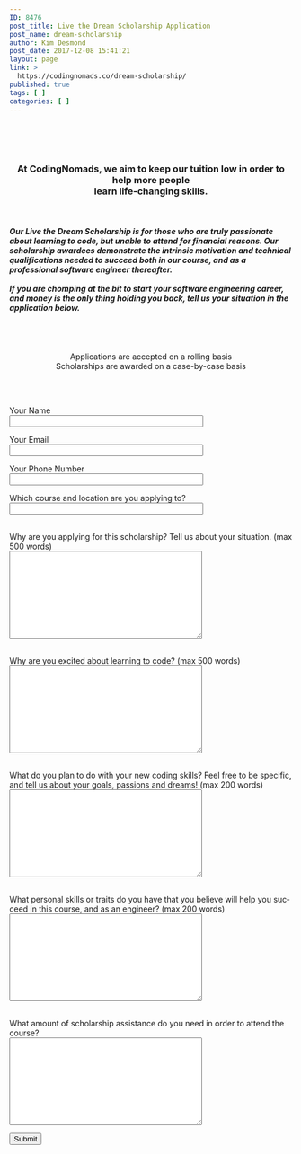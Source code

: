 ```yaml
---
ID: 8476
post_title: Live the Dream Scholarship Application
post_name: dream-scholarship
author: Kim Desmond
post_date: 2017-12-08 15:41:21
layout: page
link: >
  https://codingnomads.co/dream-scholarship/
published: true
tags: [ ]
categories: [ ]
---
```

<div class="one withsmallpadding " ><div class="page_content_wrapper"><p></br><br />
</br></p>
<h3 style="text-align: center;">At CodingNomads, we aim to keep our tuition low in order to help more people<br />
learn life-changing skills. </h3>
<p> </p>
<h5>Our Live the Dream Scholarship is for those who are truly passionate about learning to code, but unable to attend for financial reasons. Our scholarship awardees demonstrate the intrinsic motivation and technical qualifications needed to succeed both in our course, and as a professional software engineer thereafter.<br />
 <br />
If you are chomping at the bit to start your software engineering career, and money is the only thing holding you back, tell us your situation in the application below.</h5>
<p> </p>
<div style="text-align:center">
<h2 class="ppb_title"></h2>
<div class="page_caption_desc">Applications are accepted on a rolling basis<br />
Scholarships are awarded on a case-by-case basis</div>
</div>
<p></br><br />
<div role="form" class="wpcf7" id="wpcf7-f8479-o1" lang="en-US" dir="ltr">
<div class="screen-reader-response"></div>
<form action="/wp-admin/post.php#wpcf7-f8479-o1" method="post" class="wpcf7-form mailchimp-ext-0.4.48" novalidate="novalidate">
<div style="display: none;">
<input type="hidden" name="_wpcf7" value="8479" />
<input type="hidden" name="_wpcf7_version" value="4.5.1" />
<input type="hidden" name="_wpcf7_locale" value="en_US" />
<input type="hidden" name="_wpcf7_unit_tag" value="wpcf7-f8479-o1" />
<input type="hidden" name="_wpnonce" value="740ba34144" />
</div>
<p>Your Name<br />
    <span class="wpcf7-form-control-wrap your-name"><input type="text" name="your-name" value="" size="40" class="wpcf7-form-control wpcf7-text wpcf7-validates-as-required" aria-required="true" aria-invalid="false" /></span> </p>
<p> Your Email<br />
    <span class="wpcf7-form-control-wrap your-email"><input type="email" name="your-email" value="" size="40" class="wpcf7-form-control wpcf7-text wpcf7-email wpcf7-validates-as-required wpcf7-validates-as-email" aria-required="true" aria-invalid="false" /></span> </p>
<p>Your Phone Number<br />
    <span class="wpcf7-form-control-wrap your-phone"><input type="text" name="your-phone" value="" size="40" class="wpcf7-form-control wpcf7-text wpcf7-validates-as-required" aria-required="true" aria-invalid="false" /></span></p>
<p>Which course and location are you applying to?<br />
    <span class="wpcf7-form-control-wrap course-location"><input type="text" name="course-location" value="" size="40" class="wpcf7-form-control wpcf7-text wpcf7-validates-as-required" aria-required="true" aria-invalid="false" /></span></p>
<p>&nbsp;<br />
Why are you applying for this scholarship? Tell us about your situation. (max 500 words)<br />
   <span class="wpcf7-form-control-wrap your-situation"><textarea name="your-situation" cols="40" rows="10" class="wpcf7-form-control wpcf7-textarea wpcf7-validates-as-required" aria-required="true" aria-invalid="false"></textarea></span></p>
<p>&nbsp;<br />
Why are you excited about learning to code? (max 500 words)<br />
   <span class="wpcf7-form-control-wrap excited-to-learn"><textarea name="excited-to-learn" cols="40" rows="10" class="wpcf7-form-control wpcf7-textarea wpcf7-validates-as-required" aria-required="true" aria-invalid="false"></textarea></span></p>
<p>&nbsp;<br />
What do you plan to do with your new coding skills? Feel free to be specific, and tell us about your goals, passions and dreams! (max 200 words)<br />
   <span class="wpcf7-form-control-wrap look-for-work"><textarea name="look-for-work" cols="40" rows="10" class="wpcf7-form-control wpcf7-textarea wpcf7-validates-as-required" aria-required="true" aria-invalid="false"></textarea></span></p>
<p>&nbsp;<br />
What personal skills or traits do you have that you believe will help you succeed in this course, and as an engineer? (max 200 words)<br />
   <span class="wpcf7-form-control-wrap personal-traits"><textarea name="personal-traits" cols="40" rows="10" class="wpcf7-form-control wpcf7-textarea wpcf7-validates-as-required" aria-required="true" aria-invalid="false"></textarea></span></p>
<p>&nbsp;<br />
What amount of scholarship assistance do you need in order to attend the course?<br />
   <span class="wpcf7-form-control-wrap scholarship-amount"><textarea name="scholarship-amount" cols="40" rows="10" class="wpcf7-form-control wpcf7-textarea wpcf7-validates-as-required" aria-required="true" aria-invalid="false"></textarea></span></p>
<p><input type="submit" value="Submit" class="wpcf7-form-control wpcf7-submit" /></p>
<div class="wpcf7-response-output wpcf7-display-none"></div><p style="display: none !important"><span class="wpcf7-form-control-wrap referer-page"><input type="hidden" name="referer-page" value="https://codingnomads.co/wp-admin/post.php?post=8476&action=edit" size="40" class="wpcf7-form-control wpcf7-text referer-page" aria-invalid="false"></span></p>
<!-- Chimpmail extension by Renzo Johnson --></form></div></p>
</div></div>
